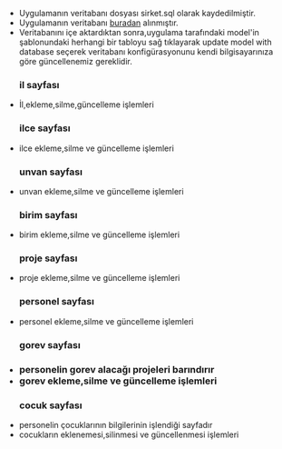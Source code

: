 <ul><li>Uygulamanın veritabanı dosyası sirket.sql olarak kaydedilmiştir.</li><li>Uygulamanın veritabanı <a href=https://teknikakil.com/veritabani/veritabani-tasarimi/sql-server-sirket-veritabani-ornegi>buradan</a>  alınmıştır.</li>
<li>Veritabanını içe aktardıktan sonra,uygulama tarafındaki model'in şablonundaki herhangi bir tabloyu sağ tıklayarak update model with database seçerek veritabanı konfigürasyonunu kendi bilgisayarınıza göre güncellenemiz gereklidir.
</li>  <h3>il sayfası</h3>
<li>  İl,ekleme,silme,güncelleme işlemleri</li>
<h3>ilce sayfası</h3>
<li>ilce ekleme,silme ve güncelleme işlemleri</li>
<h3>unvan sayfası</h3>
<li>unvan ekleme,silme ve güncelleme işlemleri</li>
<h3>birim sayfası</h3>
<li>birim ekleme,silme ve güncelleme işlemleri</li>
<h3>proje sayfası</h3>
  <li>proje ekleme,silme ve güncelleme işlemleri</li>
  <h3>personel sayfası</h3>
  <li>personel ekleme,silme ve güncelleme işlemleri</li>
  <h3>gorev sayfası<h3>
    <li>personelin gorev alacağı projeleri barındırır</li>
    <li>gorev ekleme,silme ve güncelleme işlemleri</li>
    <h3 >cocuk sayfası</h3>
    <li>personelin çocuklarının bilgilerinin işlendiği sayfadır</li>
    <li>cocukların eklenemesi,silinmesi ve güncellenmesi işlemleri</li>
   
  </ul>
